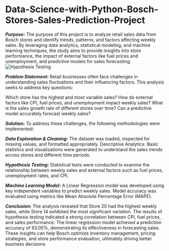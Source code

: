 # Data-Science-with-Python-Bosch-Stores-Sales-Prediction-Project
***Purpose:***
The purpose of this project is to analyze retail sales data from Bosch stores and identify trends, patterns, and factors affecting weekly sales. By leveraging data analytics, statistical modeling, and machine learning techniques, the study aims to provide insights into store performance, the impact of external factors like fuel prices and unemployment, and predictive models for sales forecasting.
![Hypothesis Testing]([URL-to-image](https://www.analyticssteps.com/backend/media/thumbnail/6735922/4237247_1626434645_HYPOTHESIS%20TESTINGArtboard%201.jpg))


***Problem Statement:***
Retail businesses often face challenges in understanding sales fluctuations and their influencing factors. This analysis seeks to address key questions:

Which store has the highest and most variable sales?
How do external factors like CPI, fuel prices, and unemployment impact weekly sales?
What is the sales growth rate of different stores over time?
Can a predictive model accurately forecast weekly sales?

***Solution:***
To address these challenges, the following methodologies were implemented:

***Data Exploration & Cleaning:*** The dataset was loaded, inspected for missing values, and formatted appropriately.
Descriptive Analytics: Basic statistics and visualizations were generated to understand the sales trends across stores and different time periods.

***Hypothesis Testing:*** Statistical tests were conducted to examine the relationship between weekly sales and external factors such as fuel prices, unemployment rates, and CPI.

***Machine Learning Model:*** A Linear Regression model was developed using key independent variables to predict weekly sales. Model accuracy was evaluated using metrics like Mean Absolute Percentage Error (MAPE).

***Conclusion:***
The analysis revealed that Store 20 had the highest weekly sales, while Store 14 exhibited the most significant variation. The results of hypothesis testing indicated a strong correlation between CPI, fuel prices, and sales performance. The linear regression model achieved a prediction accuracy of 93.05%, demonstrating its effectiveness in forecasting sales. These insights can help Bosch optimize inventory management, pricing strategies, and store performance evaluation, ultimately driving better business decisions
